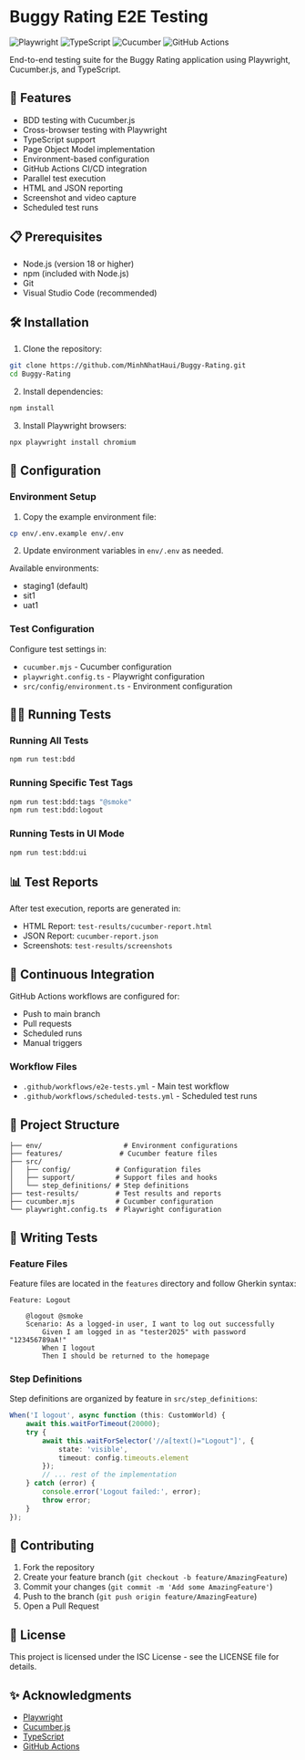 # Buggy Rating E2E Testing

![Playwright](https://img.shields.io/badge/Playwright-2EAD33.svg?style=for-the-badge&logo=Playwright&logoColor=white)
![TypeScript](https://img.shields.io/badge/TypeScript-3178C6.svg?style=for-the-badge&logo=TypeScript&logoColor=white)
![Cucumber](https://img.shields.io/badge/Cucumber-23D96C.svg?style=for-the-badge&logo=Cucumber&logoColor=white)
![GitHub Actions](https://img.shields.io/badge/GitHub%20Actions-2088FF.svg?style=for-the-badge&logo=GitHub-Actions&logoColor=white)

End-to-end testing suite for the Buggy Rating application using Playwright, Cucumber.js, and TypeScript.

## 🚀 Features

- BDD testing with Cucumber.js
- Cross-browser testing with Playwright
- TypeScript support
- Page Object Model implementation
- Environment-based configuration
- GitHub Actions CI/CD integration
- Parallel test execution
- HTML and JSON reporting
- Screenshot and video capture
- Scheduled test runs

## 📋 Prerequisites

- Node.js (version 18 or higher)
- npm (included with Node.js)
- Git
- Visual Studio Code (recommended)

## 🛠️ Installation

1. Clone the repository:
```bash
git clone https://github.com/MinhNhatHaui/Buggy-Rating.git
cd Buggy-Rating
```

2. Install dependencies:
```bash
npm install
```

3. Install Playwright browsers:
```bash
npx playwright install chromium
```

## 🔧 Configuration

### Environment Setup

1. Copy the example environment file:
```bash
cp env/.env.example env/.env
```

2. Update environment variables in `env/.env` as needed.

Available environments:
- staging1 (default)
- sit1
- uat1

### Test Configuration

Configure test settings in:
- `cucumber.mjs` - Cucumber configuration
- `playwright.config.ts` - Playwright configuration
- `src/config/environment.ts` - Environment configuration

## 🏃‍♂️ Running Tests

### Running All Tests
```bash
npm run test:bdd
```

### Running Specific Test Tags
```bash
npm run test:bdd:tags "@smoke"
npm run test:bdd:logout
```

### Running Tests in UI Mode
```bash
npm run test:bdd:ui
```

## 📊 Test Reports

After test execution, reports are generated in:
- HTML Report: `test-results/cucumber-report.html`
- JSON Report: `cucumber-report.json`
- Screenshots: `test-results/screenshots`

## 🔄 Continuous Integration

GitHub Actions workflows are configured for:
- Push to main branch
- Pull requests
- Scheduled runs
- Manual triggers

### Workflow Files
- `.github/workflows/e2e-tests.yml` - Main test workflow
- `.github/workflows/scheduled-tests.yml` - Scheduled test runs

## 📁 Project Structure

```text
├── env/                    # Environment configurations
├── features/              # Cucumber feature files
├── src/
│   ├── config/           # Configuration files
│   ├── support/          # Support files and hooks
│   └── step_definitions/ # Step definitions
├── test-results/         # Test results and reports
├── cucumber.mjs          # Cucumber configuration
└── playwright.config.ts  # Playwright configuration
```
## 🧪 Writing Tests

### Feature Files
Feature files are located in the `features` directory and follow Gherkin syntax:

```gherkin
Feature: Logout

    @logout @smoke
    Scenario: As a logged-in user, I want to log out successfully
        Given I am logged in as "tester2025" with password "123456789aA!"
        When I logout
        Then I should be returned to the homepage
```

### Step Definitions
Step definitions are organized by feature in `src/step_definitions`:

```typescript
When('I logout', async function (this: CustomWorld) {
    await this.waitForTimeout(20000);
    try {
        await this.waitForSelector('//a[text()="Logout"]', { 
            state: 'visible', 
            timeout: config.timeouts.element 
        });
        // ... rest of the implementation
    } catch (error) {
        console.error('Logout failed:', error);
        throw error;
    }
});
```

## 🤝 Contributing

1. Fork the repository
2. Create your feature branch (`git checkout -b feature/AmazingFeature`)
3. Commit your changes (`git commit -m 'Add some AmazingFeature'`)
4. Push to the branch (`git push origin feature/AmazingFeature`)
5. Open a Pull Request

## 📝 License

This project is licensed under the ISC License - see the LICENSE file for details.

## ✨ Acknowledgments

- [Playwright](https://playwright.dev/)
- [Cucumber.js](https://cucumber.io/docs/installation/javascript/)
- [TypeScript](https://www.typescriptlang.org/)
- [GitHub Actions](https://github.com/features/actions)